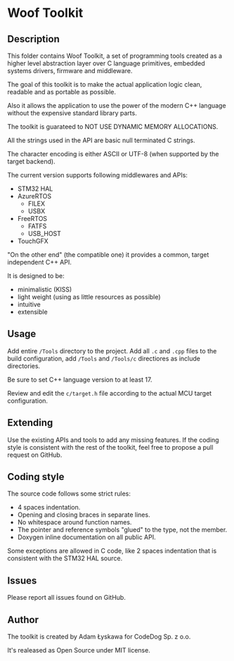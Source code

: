 # Woof Toolkit

## Description

This folder contains Woof Toolkit, a set of programming tools
created as a higher level abstraction layer over C language
primitives, embedded systems drivers, firmware and middleware.

The goal of this toolkit is to make the actual application
logic clean, readable and as portable as possible.

Also it allows the application to use the power of the modern
C++ language without the expensive standard library parts.

The toolkit is guarateed to NOT USE DYNAMIC MEMORY ALLOCATIONS.

All the strings used in the API are basic null terminated
C strings.

The character encoding is either ASCII or UTF-8 (when supported by the target backend).

The current version supports following middlewares and APIs:

- STM32 HAL
- AzureRTOS
  - FILEX
  - USBX
- FreeRTOS
  - FATFS
  - USB_HOST
- TouchGFX

"On the other end" (the compatible one) it provides a common,
target independent C++ API.

It is designed to be:

- minimalistic (KISS)
- light weight (using as little resources as possible)
- intuitive
- extensible

## Usage

Add entire `/Tools` directory to the project. Add all
`.c` and `.cpp` files to the build configuration, add
`/Tools` and `/Tools/c` directiores as include directories.

Be sure to set C++ language version to at least 17.

Review and edit the `c/target.h` file according to the actual
MCU target configuration.

## Extending

Use the existing APIs and tools to add any missing features.
If the coding style is consistent with the rest of the toolkit,
feel free to propose a pull request on GitHub.

## Coding style

The source code follows some strict rules:

- 4 spaces indentation.
- Opening and closing braces in separate lines.
- No whitespace around function names.
- The pointer and reference symbols "glued" to the type,
  not the member.
- Doxygen inline documentation on all public API.

Some exceptions are allowed in C code, like 2 spaces
indentation that is consistent with the STM32 HAL source.

## Issues

Please report all issues found on GitHub.

## Author

The toolkit is created by Adam Łyskawa for CodeDog Sp. z o.o.

It's realeased as Open Source under MIT license.
